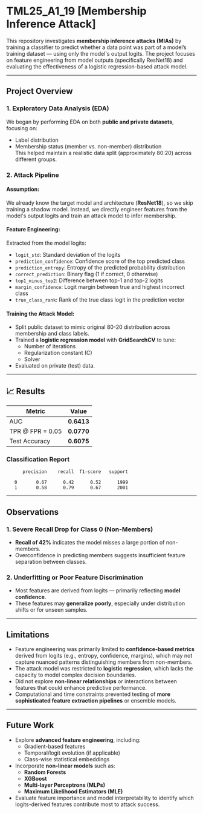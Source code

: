 # TML25_A1_19 [Membership Inference Attack]

This repository investigates **membership inference attacks (MIAs)** by training a classifier to predict whether a data point was part of a model’s training dataset — using only the model's output logits. The project focuses on feature engineering from model outputs (specifically ResNet18) and evaluating the effectiveness of a logistic regression-based attack model.

---

##  Project Overview

### 1. Exploratory Data Analysis (EDA)
We began by performing EDA on both **public and private datasets**, focusing on:
- Label distribution
- Membership status (member vs. non-member) distribution  
This helped maintain a realistic data split (approximately 80:20) across different groups.

### 2. Attack Pipeline

#### Assumption:
We already know the target model and architecture (**ResNet18**), so we skip training a shadow model. Instead, we directly engineer features from the model's output logits and train an attack model to infer membership.

#### Feature Engineering:
Extracted from the model logits:
- `logit_std`: Standard deviation of the logits
- `prediction_confidence`: Confidence score of the top predicted class
- `prediction_entropy`: Entropy of the predicted probability distribution
- `correct_prediction`: Binary flag (1 if correct, 0 otherwise)
- `top1_minus_top2`: Difference between top-1 and top-2 logits
- `margin_confidence`: Logit margin between true and highest incorrect class
- `true_class_rank`: Rank of the true class logit in the prediction vector

#### Training the Attack Model:
- Split public dataset to mimic original 80-20 distribution across membership and class labels.
- Trained a **logistic regression model** with **GridSearchCV** to tune:
  - Number of iterations
  - Regularization constant (C)
  - Solver
- Evaluated on private (test) data.

---

## 📈 Results

| Metric | Value |
|--------|-------|
| AUC | **0.6413** |
| TPR @ FPR = 0.05 | **0.0770** |
| Test Accuracy | **0.6075** |

### Classification Report
          precision    recall  f1-score   support

       0       0.67      0.42      0.52      1999
       1       0.58      0.79      0.67      2001


---

## Observations

### 1. Severe Recall Drop for Class 0 (Non-Members)
- **Recall of 42%** indicates the model misses a large portion of non-members.
- Overconfidence in predicting members suggests insufficient feature separation between classes.

### 2. Underfitting or Poor Feature Discrimination
- Most features are derived from logits — primarily reflecting **model confidence**.
- These features may **generalize poorly**, especially under distribution shifts or for unseen samples.

---

## Limitations
- Feature engineering was primarily limited to **confidence-based metrics** derived from logits (e.g., entropy, confidence, margins), which may not capture nuanced patterns distinguishing members from non-members.
- The attack model was restricted to **logistic regression**, which lacks the capacity to model complex decision boundaries.
- Did not explore **non-linear relationships** or interactions between features that could enhance predictive performance.
- Computational and time constraints prevented testing of **more sophisticated feature extraction pipelines** or ensemble models.

---

## Future Work
- Explore **advanced feature engineering**, including:
  - Gradient-based features
  - Temporal/logit evolution (if applicable)
  - Class-wise statistical embeddings
- Incorporate **non-linear models** such as:
  - **Random Forests**
  - **XGBoost**
  - **Multi-layer Perceptrons (MLPs)**
  - **Maximum Likelihood Estimators (MLE)**
- Evaluate feature importance and model interpretability to identify which logits-derived features contribute most to attack success.
